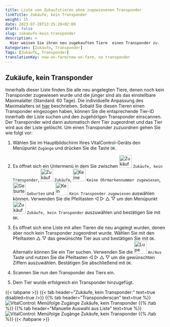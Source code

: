 ```yaml
---
title: Liste von Zukaufstieren ohne zugewiesenen Transponder
linkTitle: Zukäufe, kein Transponder
weight: 15
date: 2023-07-28T13:25:28+02:00
draft: false
slug: zukaeufe-kein-transponder
description: >
  Hier weisen Sie ihren neu zugekauften Tiere  einen Transponder zu.
Kategorien: [Zukäufe, Transponder]
Tags: [Zukäufe, Transponder]
translationKey: new-on-farm/new-on-farm, no transponder
---
```

## Zukäufe, kein Transponder

Innerhalb dieser Liste finden Sie alle neu angelegten Tiere, denen noch kein Transponder zugewiesen wurde und die jünger sind als das einstellbare Maximalalter (Standard: 60 Tage). Die individuelle Anpassung des Maximalalters ist [hier](/docs/einstellungen/zuordnung-transponder/#maximalalter-zugekaufter-fresser-einstellen) beschrieben. Sobald Sie diesen Tieren einen Transponder eingezogen haben, können Sie die entsprechende Tier-ID innerhalb der Liste suchen und den zugehörigen Transponder einscannen. Der Transponder wird dann automatisch dem Tier zugeordnet und das Tier wird aus der Liste gelöscht. Um einen Transponder zuzuordnen gehen Sie wie folgt vor:

1. Wählen Sie im Hauptbildschirm Ihres VitalControl-Geräts den Menüpunkt `Zugänge` und drücken Sie die Taste `OK`.

2.  Es öffnet sich ein Untermenü in dem Sie zwischen <img src="/icons/keintransponder.svg" width="40" align="bottom" alt="Zukäufe, kein Transponder" /> `Zukäufe, kein Transponder`, <img src="/icons/zukeaufe.svg" width="40" align="bottom" alt="Zukäufe" /> `Zukäufe`, <img src="/icons/keineOhrmarke.svg" width="40" align="bottom" alt="Keine Ohrmarkennummer zugewiesen" /> `Keine Ohrmarkennummer zugewiesen`, <img src="/icons/geburten.svg" width="40" align="bottom" alt="Geburten" /> `Geburten` und <img src="/icons/keinTransponder.svg" width="40" align="bottom" alt="Kein Transponder zugewiesen" /> `Kein Transponder zugewiesen` auswählen können. Verwenden Sie die Pfeiltasten ◁ ▷ △ ▽ um den Menüpunkt <img src="/icons/keintransponder.svg" width="40" align="bottom" alt="Zukäufe, kein Transponder" /> `Zukäufe, kein Transponder` auszuwählen und bestätigen Sie mit `OK`.

3. Es öffnet sich eine Liste mit allen Tieren die neu angelegt wurden, denen aber noch kein Transponder zugeordnet wurde. Wählen Sie mit den Pfeiltasten △ ▽ das gewünschte Tier aus und bestätigen Sie mit `OK`. Alternativ können Sie ein Tier suchen. Verwenden Sie die <img src="/icons/lupe.svg" width="40" align="bottom" alt="Lupe" /> `An/Aus` Taste und nutzen Sie die Pfeiltasten ◁ ▷ △ ▽ um die gewünschten Ziffern auszuwählen. Bestätigen Sie abschließend mit `OK`.

4. Scannen Sie nun den Transponder des Tiers ein.

5. Dem Tier wurde erfolgreich ein Transponder hinzugefügt.

{{< tabpane >}}
{{< tab header="Zukäufe, kein Transponder:" text=true disabled=true />}}
{{% tab header="Transponderscan" text=true %}}
 ![VitalControl: Menüfolge Zugänge Zukäufe, kein Transponder](../bilder/kein-transponder-scan.png "Zukäufe, kein Transponder")
{{% /tab %}}
{{% tab header="Manuelle Auswahl aus Liste" text=true %}}
 ![VitalControl: Menüfolge Zugänge Zukäufe, kein Transponder](../bilder/kein-transponder.png "Zukäufe, kein Transponder")
{{% /tab %}}
{{< /tabpane >}}
